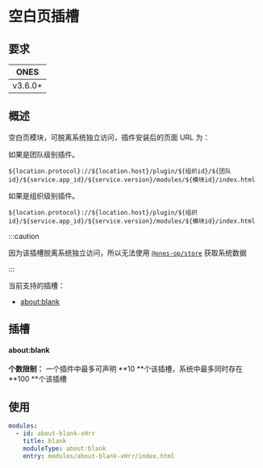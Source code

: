# 空白页插槽

## 要求

| **ONES** |
| :------: |
| v3.6.0+  |

## 概述

空白页模块，可脱离系统独立访问，插件安装后的页面 URL 为：

如果是团队级别插件。

```
${location.protocol}://${location.host}/plugin/${组织id}/${团队id}/${service.app_id}/${service.version}/modules/${模块id}/index.html
```

如果是组织级别插件。

```
${location.protocol}://${location.host}/plugin/${组织id}/${service.app_id}/${service.version}/modules/${模块id}/index.html
```

:::caution

因为该插槽脱离系统独立访问，所以无法使用 [`@ones-op/store`](../../../reference/packages/store/store.md) 获取系统数据

:::

当前支持的插槽：

- [about:blank](#aboutblank)

## 插槽

#### about:blank

**个数限制：** 一个插件中最多可声明 **10 **个该插槽，系统中最多同时存在 **100 **个该插槽

## 使用

```yaml
modules:
  - id: about-blank-xHrr
    title: blank
    moduleType: about:blank
    entry: modules/about-blank-xHrr/index.html
```
